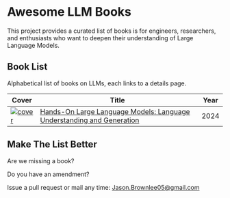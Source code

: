 # Awesome LLM Books

This project provides a curated list of books is for engineers, researchers, and enthusiasts who want to deepen their understanding of Large Language Models.

## Book List

Alphabetical list of books on LLMs, each links to a details page.

| Cover | Title | Year |
| --- | --- | --- |
| [![cover](books/hands-on-large-language-models.png)]((books/hands-on-large-language-models.md)) | [Hands-On Large Language Models: Language Understanding and Generation](books/hands-on-large-language-models.md) | 2024 |







## Make The List Better

Are we missing a book?

Do you have an amendment?

Issue a pull request or mail any time: Jason.Brownlee05@gmail.com